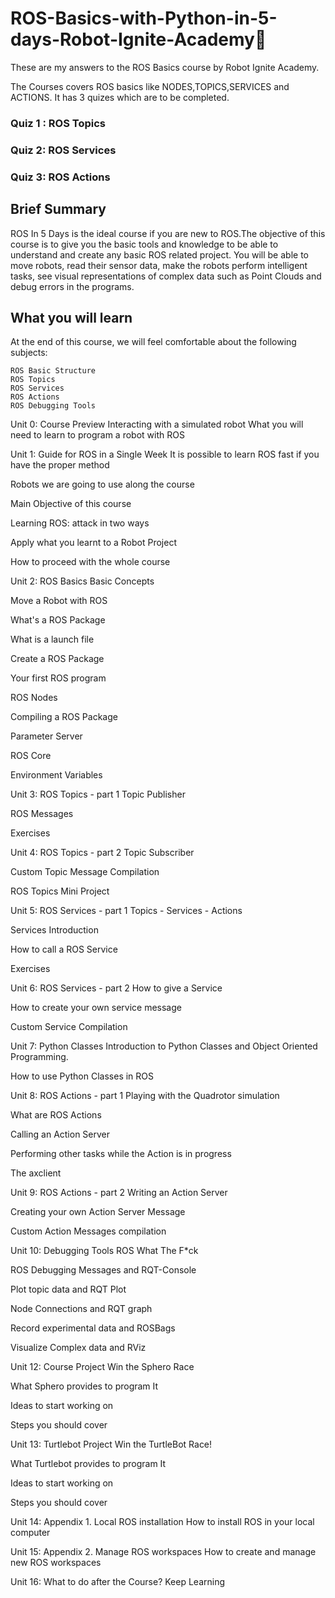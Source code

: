 # ROS-Basics-with-Python-in-5-days-Robot-Ignite-Academy:clap:

These are my answers to the ROS Basics course by Robot Ignite Academy.

The Courses covers ROS basics like NODES,TOPICS,SERVICES and ACTIONS.
It has 3 quizes which are to be completed.

### Quiz 1 : ROS Topics


### Quiz 2: ROS Services


### Quiz 3: ROS Actions


## Brief Summary

ROS In 5 Days is the ideal course if you are new to ROS.The objective of this course is to give you the basic tools and knowledge to be able to understand and create any basic ROS related project. You will be able to move robots, read their sensor data, make the robots perform intelligent tasks, see visual representations of complex data such as Point Clouds and debug errors in the programs.

## What you will learn

At the end of this course, we will feel comfortable about the following subjects:

    ROS Basic Structure
    ROS Topics
    ROS Services
    ROS Actions
    ROS Debugging Tools

Unit 0: Course Preview
Interacting with a simulated robot
What you will need to learn to program a robot with ROS

Unit 1: Guide for ROS in a Single Week
It is possible to learn ROS fast if you have the proper method

Robots we are going to use along the course

Main Objective of this course

   

Learning ROS: attack in two ways

   
Apply what you learnt to a Robot Project

   

How to proceed with the whole course

   
Unit 2: ROS Basics
Basic Concepts

    

Move a Robot with ROS

    
What's a ROS Package

    

What is a launch file

   

Create a ROS Package

  
Your first ROS program

  
ROS Nodes

  

Compiling a ROS Package


Parameter Server

  
ROS Core

  
Environment Variables

  

Unit 3: ROS Topics - part 1
Topic Publisher

  

ROS Messages

   

Exercises

    
Unit 4: ROS Topics - part 2
Topic Subscriber

    

Custom Topic Message Compilation


ROS Topics Mini Project


Unit 5: ROS Services - part 1
Topics - Services - Actions


Services Introduction


How to call a ROS Service

   
Exercises


Unit 6: ROS Services - part 2
How to give a Service


How to create your own service message


Custom Service Compilation


Unit 7: Python Classes
Introduction to Python Classes and Object Oriented Programming.


How to use Python Classes in ROS


Unit 8: ROS Actions - part 1
Playing with the Quadrotor simulation


What are ROS Actions


Calling an Action Server


Performing other tasks while the Action is in progress


The axclient


Unit 9: ROS Actions - part 2
Writing an Action Server


Creating your own Action Server Message


Custom Action Messages compilation

Unit 10: Debugging Tools
ROS What The F*ck


ROS Debugging Messages and RQT-Console


Plot topic data and RQT Plot


Node Connections and RQT graph


Record experimental data and ROSBags


Visualize Complex data and RViz


Unit 12: Course Project
Win the Sphero Race


What Sphero provides to program It


Ideas to start working on


Steps you should cover


Unit 13: Turtlebot Project
Win the TurtleBot Race!


What Turtlebot provides to program It


Ideas to start working on


Steps you should cover


Unit 14: Appendix 1. Local ROS installation
How to install ROS in your local computer


Unit 15: Appendix 2. Manage ROS workspaces
How to create and manage new ROS workspaces


Unit 16: What to do after the Course?
Keep Learning




